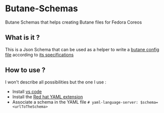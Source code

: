# Butane-Schemas
Butane Schemas that helps creating Butane files for Fedora Coreos

## What is it ?

This is a Json Schema that can be used as a helper to write a [butane config file](https://github.com/coreos/butane) according to [its specifications](https://github.com/coreos/butane/tree/main/docs)

## How to use ?

I won't describe all possibilities but the one I use :
  - Install [vs code](https://github.com/microsoft/vscode)
  - Install the [Red hat YAML extension](https://github.com/redhat-developer/vscode-yaml)
  - Associate a schema in the YAML file `# yaml-language-server: $schema=<urlToTheSchema>`
